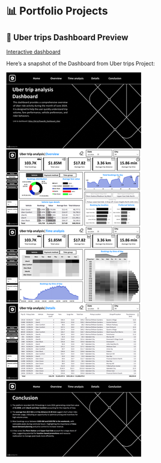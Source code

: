 # 📊 Portfolio Projects

## 🧾 Uber trips Dashboard Preview
[Interactive dashboard](https://bit.ly/PowerBi_Dashboard_Uber)

Here’s a snapshot of the Dashboard from Uber trips Project:

![Uber Trips Dashboard](https://github.com/voanhduy1710/Portfolio_projects/blob/main/2.%20Uber%20Trips/2.%20Uber%20Trips%20Dashboard.png?raw=true)
